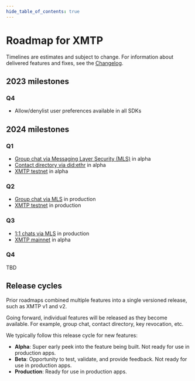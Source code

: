 ```yaml
---
hide_table_of_contents: true
---
```


# Roadmap for XMTP

Timelines are estimates and subject to change. For information about delivered features and fixes, see the [Changelog](/docs/changelog).

## 2023 milestones

### Q4

- Allow/denylist user preferences available in all SDKs

## 2024 milestones

### Q1

- [Group chat via Messaging Layer Security (MLS)](https://github.com/xmtp/roadmap/milestone/1) in alpha
- [Contact directory via did:ethr](https://github.com/xmtp/roadmap/milestone/5) in alpha
- [XMTP testnet](https://github.com/xmtp/roadmap/milestone/6) in alpha

### Q2

- [Group chat via MLS](https://github.com/xmtp/roadmap/milestone/2) in production
- [XMTP testnet](https://github.com/xmtp/roadmap/milestone/7) in production

### Q3

- [1:1 chats via MLS](https://github.com/xmtp/roadmap/milestone/3) in production
- [XMTP mainnet](https://github.com/xmtp/roadmap/milestone/8) in alpha

### Q4

TBD

## Release cycles

Prior roadmaps combined multiple features into a single versioned release, such as XMTP v1 and v2.

Going forward, individual features will be released as they become available. For example, group chat, contact directory, key revocation, etc.

We typically follow this release cycle for new features:

- **Alpha**: Super early peek into the feature being built. Not ready for use in production apps.
- **Beta**: Opportunity to test, validate, and provide feedback. Not ready for use in production apps.
- **Production**: Ready for use in production apps.
